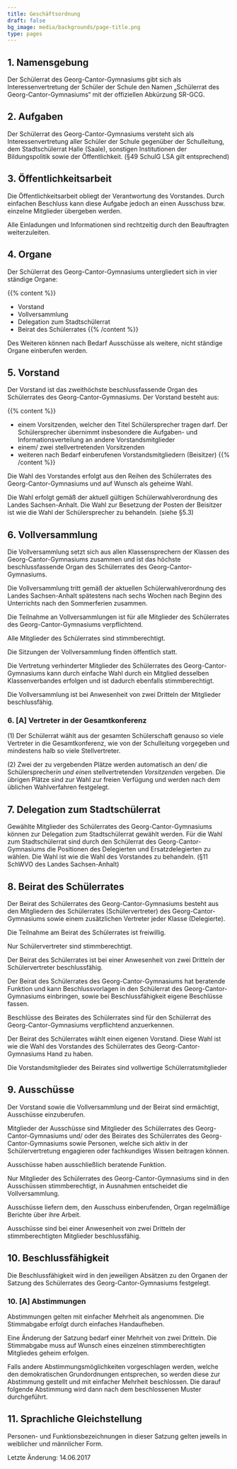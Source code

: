 ```yaml
---
title: Geschäftsordnung
draft: false
bg_image: media/backgrounds/page-title.png
type: pages
---
```

## 1. Namensgebung

Der Schülerrat des Georg-Cantor-Gymnasiums gibt sich als Interessenvertretung der Schüler der Schule den Namen „Schülerrat des Georg-Cantor-Gymnasiums“ mit der offiziellen Abkürzung SR-GCG.

## 2. Aufgaben

Der Schülerrat des Georg-Cantor-Gymnasiums versteht sich als Interessenvertretung aller Schüler der Schule gegenüber der Schulleitung, dem Stadtschülerrat Halle (Saale), sonstigen Institutionen der Bildungspolitik sowie der Öffentlichkeit. (§49 SchulG LSA gilt entsprechend)

## 3. Öffentlichkeitsarbeit

Die Öffentlichkeitsarbeit obliegt der Verantwortung des Vorstandes. Durch einfachen Beschluss kann diese Aufgabe jedoch an einen Ausschuss bzw. einzelne Mitglieder übergeben werden.

Alle Einladungen und Informationen sind rechtzeitig durch den Beauftragten weiterzuleiten.

## 4. Organe

Der Schülerrat des Georg-Cantor-Gymnasiums untergliedert sich in vier ständige Organe:

{{% content %}}

* Vorstand
* Vollversammlung
* Delegation zum Stadtschülerrat
* Beirat des Schülerrates
  {{% /content %}}

Des Weiteren können nach Bedarf Ausschüsse als weitere, nicht ständige Organe einberufen werden.

## 5. Vorstand

Der Vorstand ist das zweithöchste beschlussfassende Organ des Schülerrates des Georg-Cantor-Gymnasiums.
Der Vorstand besteht aus:

{{% content %}}

* einem Vorsitzenden, welcher den Titel Schülersprecher tragen darf. Der Schülersprecher übernimmt insbesondere die Aufgaben- und Informationsverteilung an andere Vorstandsmitglieder
* einem/ zwei stellvertretenden Vorsitzenden
* weiteren nach Bedarf einberufenen Vorstandsmitgliedern (Beisitzer)
  {{% /content %}}

Die Wahl des Vorstandes erfolgt aus den Reihen des Schülerrates des Georg-Cantor-Gymnasiums und auf Wunsch als geheime Wahl.

Die Wahl erfolgt gemäß der aktuell gültigen Schülerwahlverordnung des Landes Sachsen-Anhalt. Die Wahl zur Besetzung der Posten der Beisitzer ist wie die Wahl der Schülersprecher zu behandeln. (siehe §5.3)

## 6. Vollversammlung

Die Vollversammlung setzt sich aus allen Klassensprechern der Klassen des Georg-Cantor-Gymnasiums zusammen und ist das höchste beschlussfassende Organ des Schülerrates des Georg-Cantor-Gymnasiums.

Die Vollversammlung tritt gemäß der aktuellen Schülerwahlverordnung des Landes Sachsen-Anhalt spätestens nach sechs Wochen nach Beginn des Unterrichts nach den Sommerferien zusammen.

Die Teilnahme an Vollversammlungen ist für alle Mitglieder des Schülerrates des Georg-Cantor-Gymnasiums verpflichtend.

Alle Mitglieder des Schülerrates sind stimmberechtigt.

Die Sitzungen der Vollversammlung finden öffentlich statt.

Die Vertretung verhinderter Mitglieder des Schülerrates des Georg-Cantor-Gymnasiums kann durch einfache Wahl durch ein Mitglied desselben Klassenverbandes erfolgen und ist dadurch ebenfalls stimmberechtigt.

Die Vollversammlung ist bei Anwesenheit von zwei Dritteln der Mitglieder beschlussfähig.

### 6. \[A] Vertreter in der Gesamtkonferenz

(1) Der Schülerrat wählt aus der gesamten Schülerschaft genauso so viele Vertreter in die Gesamtkonferenz, wie von der Schulleitung vorgegeben und mindestens halb so viele Stellvertreter.

(2) Zwei der zu vergebenden Plätze werden automatisch an den/ die Schülersprecher*in und eine*n stellvertretende*n Vorsitzende*n vergeben. Die übrigen Plätze sind zur Wahl zur freien Verfügung und werden nach dem üblichen Wahlverfahren festgelegt.

## 7. Delegation zum Stadtschülerrat

Gewählte Mitglieder des Schülerrates des Georg-Cantor-Gymnasiums können zur Delegation zum Stadtschülerrat gewählt werden.
Für die Wahl zum Stadtschülerrat sind durch den Schülerrat des Georg-Cantor-Gymnasiums die Positionen des Delegierten und Ersatzdelegierten zu wählen. Die Wahl ist wie die Wahl des Vorstandes zu behandeln. (§11 SchWVO des Landes Sachsen-Anhalt)

## 8. Beirat des Schülerrates

Der Beirat des Schülerrates des Georg-Cantor-Gymnasiums besteht aus den Mitgliedern des Schülerrates (Schülervertreter) des Georg-Cantor-Gymnasiums sowie einem zusätzlichen Vertreter jeder Klasse (Delegierte).

Die Teilnahme am Beirat des Schülerrates ist freiwillig.

Nur Schülervertreter sind stimmberechtigt.

Der Beirat des Schülerrates ist bei einer Anwesenheit von zwei Dritteln der Schülervertreter beschlussfähig.

Der Beirat des Schülerrates des Georg-Cantor-Gymnasiums hat beratende Funktion und kann Beschlussvorlagen in den Schülerrat des Georg-Cantor-Gymnasiums einbringen, sowie bei Beschlussfähigkeit eigene Beschlüsse fassen.

Beschlüsse des Beirates des Schülerrates sind für den Schülerrat des Georg-Cantor-Gymnasiums verpflichtend anzuerkennen.

Der Beirat des Schülerrates wählt einen eigenen Vorstand. Diese Wahl ist wie die Wahl des Vorstandes des Schülerrates des Georg-Cantor-Gymnasiums Hand zu haben.

Die Vorstandsmitglieder des Beirates sind vollwertige Schülerratsmitglieder

## 9. Ausschüsse

Der Vorstand sowie die Vollversammlung und der Beirat sind ermächtigt, Ausschüsse einzuberufen.

Mitglieder der Ausschüsse sind Mitglieder des Schülerrates des Georg-Cantor-Gymnasiums und/ oder des Beirates des Schülerrates des Georg-Cantor-Gymnasiums sowie Personen, welche sich aktiv in der Schülervertretung engagieren oder fachkundiges Wissen beitragen können.

Ausschüsse haben ausschließlich beratende Funktion.

Nur Mitglieder des Schülerrates des Georg-Cantor-Gymnasiums sind in den Ausschüssen stimmberechtigt, in Ausnahmen entscheidet die Vollversammlung.

Ausschüsse liefern dem, den Ausschuss einberufenden, Organ regelmäßige Berichte über ihre Arbeit.

Ausschüsse sind bei einer Anwesenheit von zwei Dritteln der stimmberechtigten Mitglieder beschlussfähig.

## 10. Beschlussfähigkeit

Die Beschlussfähigkeit wird in den jeweiligen Absätzen zu den Organen der Satzung des Schülerrates des Georg-Cantor-Gymnasiums festgelegt.

### 10. \[A] Abstimmungen

Abstimmungen gelten mit einfacher Mehrheit als angenommen. Die Stimmabgabe erfolgt durch einfaches Handaufheben.

Eine Änderung der Satzung bedarf einer Mehrheit von zwei Dritteln. Die Stimmabgabe muss auf Wunsch eines einzelnen stimmberechtigten Mitgliedes geheim erfolgen.

Falls andere Abstimmungsmöglichkeiten vorgeschlagen werden, welche den demokratischen Grundordnungen entsprechen, so werden diese zur Abstimmung gestellt und mit einfacher Mehrheit beschlossen. Die darauf folgende Abstimmung wird dann nach dem beschlossenen Muster durchgeführt.

## 11. Sprachliche Gleichstellung

Personen- und Funktionsbezeichnungen in dieser Satzung gelten jeweils in weiblicher und männlicher Form.

Letzte Änderung: 14.06.2017